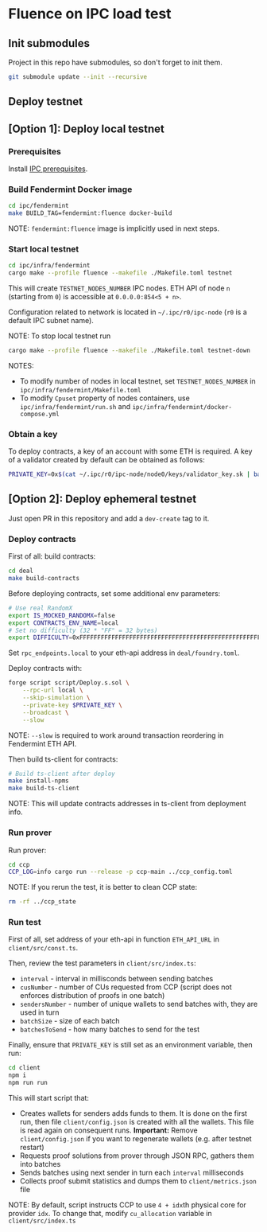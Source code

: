 # Fluence on IPC load test

## Init submodules

Project in this repo have submodules, so don't forget to init them.

```bash
git submodule update --init --recursive
```

## Deploy testnet

## [Option 1]: Deploy local testnet

### Prerequisites

Install [IPC prerequisites](https://github.com/fluencelabs/ipc/blob/fluence/README.md#prerequisites).

### Build Fendermint Docker image

```bash
cd ipc/fendermint
make BUILD_TAG=fendermint:fluence docker-build
```

NOTE: `fendermint:fluence` image is implicitly used in next steps.

### Start local testnet

```bash
cd ipc/infra/fendermint
cargo make --profile fluence --makefile ./Makefile.toml testnet
```

This will create `TESTNET_NODES_NUMBER` IPC nodes. ETH API of node `n` (starting from `0`) is accessible at `0.0.0.0:854<5 + n>`.

Configuration related to network is located in `~/.ipc/r0/ipc-node` (`r0` is a default IPC subnet name).

NOTE: To stop local testnet run

```bash
cargo make --profile fluence --makefile ./Makefile.toml testnet-down
```

NOTES:

- To modify number of nodes in local testnet, set `TESTNET_NODES_NUMBER` in `ipc/infra/fendermint/Makefile.toml`
- To modify `Cpuset` property of nodes containers, use `ipc/infra/fendermint/run.sh` and `ipc/infra/fendermint/docker-compose.yml`

### Obtain a key

To deploy contracts, a key of an account with some ETH is required. A key of a validator created by default can be obtained as follows:

```bash
PRIVATE_KEY=0x$(cat ~/.ipc/r0/ipc-node/node0/keys/validator_key.sk | base64 -d | xxd -p -c 256 -u)
```

## [Option 2]: Deploy ephemeral testnet

Just open PR in this repository and add a `dev-create` tag to it.

### Deploy contracts

First of all: build contracts:

```bash
cd deal
make build-contracts
```

Before deploying contracts, set some additional env parameters:

```bash
# Use real RandomX
export IS_MOCKED_RANDOMX=false
export CONTRACTS_ENV_NAME=local
# Set no difficulty (32 * "FF" = 32 bytes)
export DIFFICULTY=0xFFFFFFFFFFFFFFFFFFFFFFFFFFFFFFFFFFFFFFFFFFFFFFFFFFFFFFFFFFFFFFFF
```

Set `rpc_endpoints.local` to your eth-api address in `deal/foundry.toml`.

Deploy contracts with:

```bash
forge script script/Deploy.s.sol \
    --rpc-url local \
    --skip-simulation \
    --private-key $PRIVATE_KEY \
    --broadcast \
    --slow
```

NOTE: `--slow` is required to work around transaction reordering in Fendermint ETH API.

Then build ts-client for contracts:

```bash
# Build ts-client after deploy
make install-npms
make build-ts-client
```

NOTE: This will update contracts addresses in ts-client from deployment info.

### Run prover

Run prover:

```bash
cd ccp
CCP_LOG=info cargo run --release -p ccp-main ../ccp_config.toml
```

NOTE: If you rerun the test, it is better to clean CCP state:

```bash
rm -rf ../ccp_state
```

### Run test

First of all, set address of your eth-api in function `ETH_API_URL` in `client/src/const.ts`.

Then, review the test parameters in `client/src/index.ts`:
- `interval` - interval in millisconds between sending batches
- `cusNumber` - number of CUs requested from CCP (script does not enforces distribution of proofs in one batch)
- `sendersNumber` - number of unique wallets to send batches with, they are used in turn
- `batchSize` - size of each batch
- `batchesToSend` - how many batches to send for the test

Finally, ensure that `PRIVATE_KEY` is still set as an environment variable, then run:

```bash
cd client
npm i
npm run run
```

This will start script that:

- Creates wallets for senders adds funds to them. It is done on the first run, then file `client/config.json` is created with all the wallets. This file is read again on consequent runs. **Important:** Remove `client/config.json` if you want to regenerate wallets (e.g. after testnet restart)
- Requests proof solutions from prover through JSON RPC, gathers them into batches
- Sends batches using next sender in turn each `interval` milliseconds
- Collects proof submit statistics and dumps them to `client/metrics.json` file

NOTE: By default, script instructs CCP to use `4 + idx`th physical core for provider `idx`. To change that, modify `cu_allocation` variable in `client/src/index.ts`

